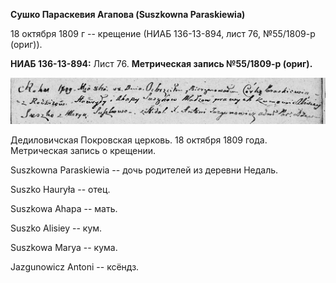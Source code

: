 **Сушко Параскевия Агапова (Suszkowna Paraskiewia)**

18 октября 1809 г -- крещение (НИАБ 136-13-894, лист 76, №55/1809-р
(ориг)).

**НИАБ 136-13-894:** Лист 76. **Метрическая запись №55/1809-р (ориг).**

![](./media/ad26f168f64f10e823cd9ec214f223792cb585aa.png)

Дедиловичская Покровская церковь. 18 октября 1809 года. Метрическая
запись о крещении.

Suszkowna Paraskiewia -- дочь родителей из деревни Недаль.

Suszko Hauryła -- отец.

Suszkowa Ahapa -- мать.

Suszko Alisiey -- кум.

Suszkowa Marya -- кума.

Jazgunowicz Antoni -- ксёндз.
